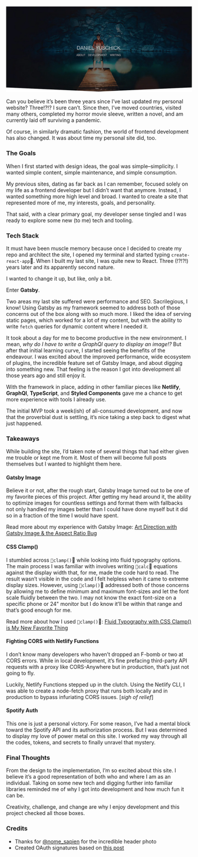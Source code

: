 [![Daniel Yuschick](https://github.com/yuschick/daniel-yuschick/raw/master/repo-header.jpg)](http://www.danyuschick.com)

Can you believe it’s been three years since I’ve last updated my personal website? Three!?!? I sure can’t. Since then, I’ve moved countries, visited many others, completed my horror movie sleeve, written a novel, and am currently laid off surviving a pandemic.

Of course, in similarly dramatic fashion, the world of frontend development has also changed. It was about time my personal site did, too.

### The Goals

When I first started with design ideas, the goal was simple–simplicity. I wanted simple content, simple maintenance, and simple consumption.

My previous sites, dating as far back as I can remember, focused solely on my life as a frontend developer but I didn’t want that anymore. Instead, I wanted something more high level and broad. I wanted to create a site that represented more of me, my interests, goals, and personality.

That said, with a clear primary goal, my developer sense tingled and I was ready to explore some new (to me) tech and tooling.

### Tech Stack

It must have been muscle memory because once I decided to create my repo and architect the site, I opened my terminal and started typing `create-react-app`. When I built my last site, I was quite new to React. Three (!?!?!) years later and its apparently second nature.

I wanted to change it up, but like, only a bit.

Enter **Gatsby**.

Two areas my last site suffered were performance and SEO. Sacrilegious, I know! Using Gatsby as my framework seemed to address both of those concerns out of the box along with so much more. I liked the idea of serving static pages, which worked for a lot of my content, but with the ability to write `fetch` queries for dynamic content where I needed it.

It took about a day for me to become productive in the new environment. I mean, _why do I have to write a GraphQl query to display an image!?_ But after that initial learning curve, I started seeing the benefits of the endeavour. I was excited about the improved performance, wide ecosystem of plugins, the incredible feature set of Gatsby Image, and about digging into something new.
That feeling is the reason I got into development all those years ago and still enjoy it.

With the framework in place, adding in other familiar pieces like **Netlify**, **GraphQl**, **TypeScript**, and **Styled Components** gave me a chance to get more experience with tools I already use.

The initial MVP took a week(ish) of all-consumed development, and now that the proverbial dust is settling, it’s nice taking a step back to digest what just happened.

### Takeaways

While building the site, I’d taken note of several things that had either given me trouble or kept me from it. Most of them will become full posts themselves but I wanted to highlight them here.

#### Gatsby Image

Believe it or not, after the rough start, Gatsby Image turned out to be one of my favorite pieces of this project. After getting my head around it, the ability to optimize images for countless settings and format them with fallbacks not only handled my images better than I could have done myself but it did so in a fraction of the time I would have spent.

Read more about my experience with Gatsby Image:
[Art Direction with Gatsby Image & the Aspect Ratio Bug](https://medium.com/swlh/art-direction-with-gatsby-image-the-aspect-ratio-bug-8281f7a8594c)

#### CSS Clamp()

I stumbled across `clamp()` while looking into fluid typography options. The main process I was familiar with involves writing `calc` equations against the display width that, for me, made the code hard to read. The result wasn’t visible in the code and I felt helpless when it came to extreme display sizes. However, using `clamp()` addressed both of those concerns by allowing me to define minimum and maximum font-sizes and let the font scale fluidly between the two. I may not know the exact font-size on a specific phone or 24" monitor but I do know it’ll be within that range and that’s good enough for me.

Read more about how I used `clamp()`:
[Fluid Typography with CSS Clamp() is My New Favorite Thing](https://medium.com/@Yuschick/fluid-typography-with-css-clamp-is-my-new-favorite-thing-573d0b8d7bfc)

#### Fighting CORS with Netlify Functions

I don’t know many developers who haven’t dropped an F-bomb or two at CORS errors. While in local development, it’s fine prefacing third-party API requests with a proxy like CORS-Anywhere but in production, that’s just not going to fly.

Luckily, Netlify Functions stepped up in the clutch. Using the Netlify CLI, I was able to create a node-fetch proxy that runs both locally and in production to bypass infuriating CORS issues. [*sigh of relief*]

#### Spotify Auth

This one is just a personal victory. For some reason, I’ve had a mental block toward the Spotify API and its authorization process. But I was determined to display my love of power metal on this site. I worked my way through all the codes, tokens, and secrets to finally unravel that mystery.

### Final Thoughts

From the design to the implementation, I’m so excited about this site. I believe it’s a good representation of both who and where I am as an individual. Taking on some new tech and digging further into familiar libraries reminded me of why I got into development and how much fun it can be.

Creativity, challenge, and change are why I enjoy development and this project checked all those boxes.

### Credits

- Thanks for [@nome_sapien](https://www.instagram.com/nome_sapien/) for the incredible header photo
- Created OAuth signatures based on [this post](https://imagineer.in/blog/authorizing-twitter-api-calls-in-javascript/)
